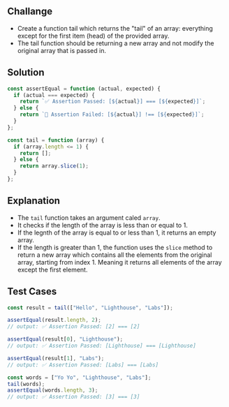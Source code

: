 ## Challange

- Create a function tail which returns the "tail" of an array: everything except for the first item (head) of the provided array.
- The tail function should be returning a new array and not modify the original array that is passed in.

## Solution

```javascript
const assertEqual = function (actual, expected) {
  if (actual === expected) {
    return `✅ Assertion Passed: [${actual}] === [${expected}]`;
  } else {
    return `🛑 Assertion Failed: [${actual}] !== [${expected}]`;
  }
};

const tail = function (array) {
  if (array.length <= 1) {
    return [];
  } else {
    return array.slice(1);
  }
};
```

## Explanation

- The `tail` function takes an argument caled `array`.
- It checks if the length of the array is less than or equal to 1.
- If the legnth of the array is equal to or less than 1, it returns an empty array.
- If the length is greater than 1, the function uses the `slice` method to return a new array which contains all the elements from the original array, starting from index 1. Meaning it returns all elements of the array except the first element.

## Test Cases

```javascript
const result = tail(["Hello", "Lighthouse", "Labs"]);

assertEqual(result.length, 2);
// output: ✅ Assertion Passed: [2] === [2]

assertEqual(result[0], "Lighthouse");
// output: ✅ Assertion Passed: [Lighthouse] === [Lighthouse]

assertEqual(result[1], "Labs");
// output: ✅ Assertion Passed: [Labs] === [Labs]

const words = ["Yo Yo", "Lighthouse", "Labs"];
tail(words);
assertEqual(words.length, 3);
// output: ✅ Assertion Passed: [3] === [3]
```

